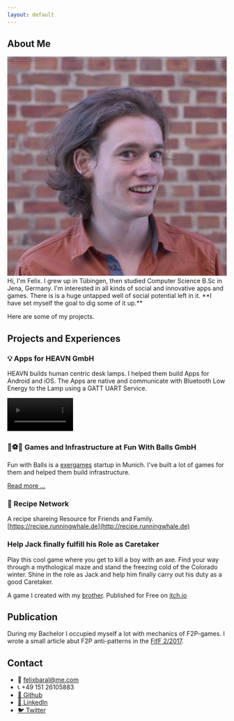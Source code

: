 ```yaml
---
layout: default
---
```


## About Me
<img class="profile-picture" src="me.jpg">
Hi, I'm Felix. I grew up in Tübingen, then studied Computer Science B.Sc in Jena, Germany. I'm interested in all kinds of social and innovative apps and games. There is is a huge untapped well of social potential left in it. **I have set myself the goal to dig some of it up.**

Here are some of my projects.

## Projects and Experiences

### 💡 Apps for HEAVN GmbH

HEAVN builds human centric desk lamps. I helped them build Apps for Android and iOS. The Apps are native and communicate with Bluetooth Low Energy to the Lamp using a GATT UART Service.

<video width="30%" autoplay controls loop>
  <source type="video/mp4" src="ressources/heavn_small.mp4">
</video>

### 🎾⚽️🏐 Games and Infrastructure at Fun With Balls GmbH

Fun with Balls is a [exergames](https://en.wikipedia.org/wiki/Exergaming) startup in Munich. I've built a lot of games for them and helped them build infrastructure. <br>

[Read more ...](fun_with_balls)

### 🌮 Recipe Network

A recipe shareing Resource for Friends and Family.<br>
[https://recipe.runningwhale.de](http://recipe.runningwhale.de)

### Help Jack finally fulfill his Role as Caretaker
Play this cool game where you get to kill a boy with an axe. Find your way through a mythological maze and stand the freezing cold of the Colorado winter. Shine in the role as Jack and help him finally carry out his duty as a good Caretaker.

A game I created with my [brother](https://twitter.com/valentinbaral).
Published for Free on [itch.io](https://funwithaxes.itch.io/help-jack-finally-fulfill-his-role-as-caretaker) 

## Publication

During my Bachelor I occupied myself a lot with mechanics of F2P-games. I wrote a small article abut F2P anti-patterns in the [FifF 2/2017](https://www.fiff.de/publikationen/fiff-kommunikation/fk-2017/fk-2017-2).

## Contact
- 💌 felixbaral@me.com
- 📞 +49 151 26105883
- [🐙 Github](https://github.com/thereiskeks) 
- [👔 LinkedIn](https://www.linkedin.com/in/felix-baral-a3453a146/) 
- [🐦 Twitter](https://twitter.com/reiskeksultd) 

<br>
<br>

